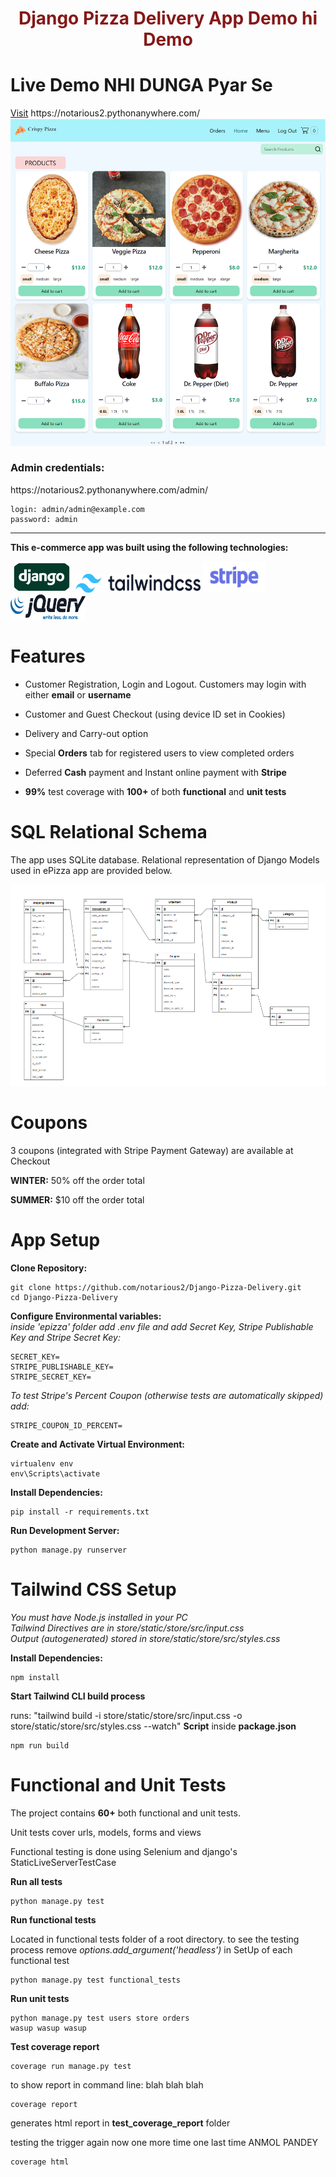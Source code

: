 <h1 style="color:rgb(133, 24, 24); text-align:center">Django Pizza Delivery App Demo hi Demo</h1>

<h1>Live Demo NHI DUNGA Pyar Se</h1>
<a href="https://notarious2.pythonanywhere.com/">Visit</a> https://notarious2.pythonanywhere.com/

<img src="images/front_page.png" alt="Front page"/>

<h3>Admin credentials:</h3>

<p>https://notarious2.pythonanywhere.com/admin/</p>

```
login: admin/admin@example.com
password: admin
```

<hr>
<p style="font-weight: bold;">This e-commerce app was built using the following technologies:</p>
<p float="left">
<img src="images/django.jpeg" style="width:100px; height: 50px; border-radius: 100px;" alt="Django">
<img src="images/tailwindcss.svg" style="width:200px; height: 30px;" alt="TailwindCSS">
<img src="images/stripe.webp" style="width:100px; height: 50px;" alt="Stripe">
<img src="images/jquery.svg" style="width:120px; height: 40px;" alt="JQuery">

</p>
<h1>Features</h1>
<ul>
    <li>
        <p>Customer Registration, Login and Logout. Customers may login with either <strong>email</strong> or <strong>username</strong></p>
    </li>
    <li>
        <p>Customer and Guest Checkout (using device ID set in Cookies) </p>
    </li>
    <li>
        <p>Delivery and Carry-out option</p>
    </li>
    <li>
        <p>Special <strong>Orders</strong> tab for registered users to view completed orders</p>
    </li>
    <li>
        <p>Deferred <strong>Cash</strong> payment and Instant online payment with <strong>Stripe</strong></p>
    </li>
    <li>
        <p><strong>99%</strong> test coverage with <strong>100+</strong> of both <strong>functional</strong> and <strong>unit tests</strong></p>
    </li>

</ul>

<h1>SQL Relational Schema</h1>
<p>The app uses SQLite database. Relational representation of Django Models used in ePizza app are provided below. </p>
<img src="images/sql_erd.png" alt="SQL model"/>

<h1>Coupons</h1>
<p>3 coupons (integrated with Stripe Payment Gateway) are available at Checkout </p>

**WINTER:** 50% off the order total

**SUMMER:** $10 off the order total

<h1>App Setup</h1>

**Clone Repository:**

```
git clone https://github.com/notarious2/Django-Pizza-Delivery.git
cd Django-Pizza-Delivery
```

**Configure Environmental variables:**
<br>
_inside 'epizza' folder add .env file and add Secret Key, Stripe Publishable Key and Stripe Secret Key:_

```
SECRET_KEY=
STRIPE_PUBLISHABLE_KEY=
STRIPE_SECRET_KEY=
```
_To test Stripe's Percent Coupon (otherwise tests are automatically skipped) add:_

```
STRIPE_COUPON_ID_PERCENT=
```

**Create and Activate Virtual Environment:**

```
virtualenv env
env\Scripts\activate
```

**Install Dependencies:**

```
pip install -r requirements.txt
```

**Run Development Server:**

```
python manage.py runserver
```

<h1>Tailwind CSS Setup</h1>

_You must have Node.js installed in your PC_
<br>
_Tailwind Directives are in store/static/store/src/input.css_
<br>
_Output (autogenerated) stored in store/static/store/src/styles.css_

**Install Dependencies:**

```
npm install
```

**Start Tailwind CLI build process**

runs: "tailwind build -i store/static/store/src/input.css -o store/static/store/src/styles.css --watch" <strong>Script</strong> inside <strong>package.json</strong>

```
npm run build
```

<h1>Functional and Unit Tests</h1>
<p>The project contains <strong>60+</strong> both functional and unit tests.</p>

<p>Unit tests cover urls, models, forms and views</p>
<p>Functional testing is done using Selenium and django's StaticLiveServerTestCase</p>

**Run all tests**

```
python manage.py test
```

**Run functional tests**

Located in functional tests folder of a root directory. to see the testing process remove _options.add_argument('headless')_ in SetUp of each functional test

```
python manage.py test functional_tests
```

**Run unit tests**

```
python manage.py test users store orders
wasup wasup wasup
```

**Test coverage report**

```
coverage run manage.py test
```

to show report in command line: blah blah blah

```
coverage report
```

generates html report in <strong>test_coverage_report</strong> folder

testing the trigger again now one more time one last time ANMOL PANDEY

```
coverage html
```
